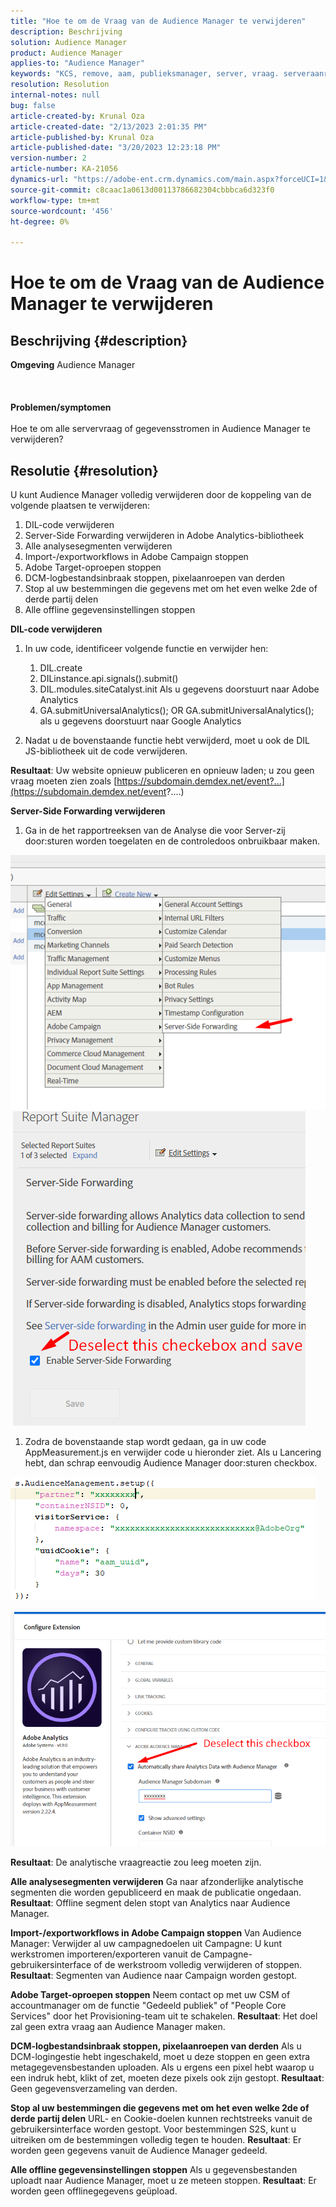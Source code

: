 ```yaml
---
title: "Hoe te om de Vraag van de Audience Manager te verwijderen"
description: Beschrijving
solution: Audience Manager
product: Audience Manager
applies-to: "Audience Manager"
keywords: "KCS, remove, aam, publieksmanager, server, vraag. serveraanroepen"
resolution: Resolution
internal-notes: null
bug: false
article-created-by: Krunal Oza
article-created-date: "2/13/2023 2:01:35 PM"
article-published-by: Krunal Oza
article-published-date: "3/20/2023 12:23:18 PM"
version-number: 2
article-number: KA-21056
dynamics-url: "https://adobe-ent.crm.dynamics.com/main.aspx?forceUCI=1&pagetype=entityrecord&etn=knowledgearticle&id=7560afe7-a6ab-ed11-aad1-6045bd006793"
source-git-commit: c8caac1a0613d00113786682304cbbbca6d323f0
workflow-type: tm+mt
source-wordcount: '456'
ht-degree: 0%

---
```


# Hoe te om de Vraag van de Audience Manager te verwijderen

## Beschrijving {#description}

<b>Omgeving</b>
Audience Manager
<br><br> <br><br><b>Problemen/symptomen</b><br><br>Hoe te om alle servervraag of gegevensstromen in Audience Manager te verwijderen?<br>

## Resolutie {#resolution}


U kunt Audience Manager volledig verwijderen door de koppeling van de volgende plaatsen te verwijderen:

1. DIL-code verwijderen
2. Server-Side Forwarding verwijderen in Adobe Analytics-bibliotheek
3. Alle analysesegmenten verwijderen
4. Import-/exportworkflows in Adobe Campaign stoppen
5. Adobe Target-oproepen stoppen
6. DCM-logbestandsinbraak stoppen, pixelaanroepen van derden
7. Stop al uw bestemmingen die gegevens met om het even welke 2de of derde partij delen
8. Alle offline gegevensinstellingen stoppen




<b>DIL-code verwijderen</b>

1. In uw code, identificeer volgende functie en verwijder hen:

   1. DIL.create
   2. DILinstance.api.signals().submit()
   3. DIL.modules.siteCatalyst.init Als u gegevens doorstuurt naar Adobe Analytics
   4. GA.submitUniversalAnalytics(); OR GA.submitUniversalAnalytics(); als u gegevens doorstuurt naar Google Analytics
2. Nadat u de bovenstaande functie hebt verwijderd, moet u ook de DIL JS-bibliotheek uit de code verwijderen.


<b>Resultaat</b>: Uw website opnieuw publiceren en opnieuw laden; u zou geen vraag moeten zien zoals [https://subdomain.demdex.net/event?...](https://subdomain.demdex.net/event?....)



<b>Server-Side Forwarding verwijderen</b>

1. Ga in de het rapportreeksen van de Analyse die voor Server-zij door:sturen worden toegelaten en de controledoos onbruikbaar maken.


![](assets/8a6b5fd5-676c-ed11-9562-6045bd006239.png) ![](assets/8d6b5fd5-676c-ed11-9562-6045bd006239.png)

1. Zodra de bovenstaande stap wordt gedaan, ga in uw code AppMeasurement.js en verwijder code u hieronder ziet. Als u Lancering hebt, dan schrap eenvoudig Audience Manager door:sturen checkbox.


![](assets/8c6b5fd5-676c-ed11-9562-6045bd006239.png)             ![](assets/8b6b5fd5-676c-ed11-9562-6045bd006239.png)

<b>Resultaat</b>: De analytische vraagreactie zou leeg moeten zijn.

<b>Alle analysesegmenten verwijderen</b>
Ga naar afzonderlijke analytische segmenten die worden gepubliceerd en maak de publicatie ongedaan.
<b>Resultaat</b>: Offline segment delen stopt van Analytics naar Audience Manager.

<b>Import-/exportworkflows in Adobe Campaign stoppen</b>
Van Audience Manager: Verwijder al uw campagnedoelen uit Campagne: U kunt werkstromen importeren/exporteren vanuit de Campagne-gebruikersinterface of de werkstroom volledig verwijderen of stoppen.
<b>Resultaat</b>: Segmenten van Audience naar Campaign worden gestopt.

<b>Adobe Target-oproepen stoppen</b>
Neem contact op met uw CSM of accountmanager om de functie &quot;Gedeeld publiek&quot; of &quot;People Core Services&quot; door het Provisioning-team uit te schakelen.
<b>Resultaat</b>: Het doel zal geen extra vraag aan Audience Manager maken.

<b>DCM-logbestandsinbraak stoppen, pixelaanroepen van derden</b>
Als u DCM-logingestie hebt ingeschakeld, moet u deze stoppen en geen extra metagegevensbestanden uploaden.
Als u ergens een pixel hebt waarop u een indruk hebt, klikt of zet, moeten deze pixels ook zijn gestopt.
<b>Resultaat</b>: Geen gegevensverzameling van derden.

<b>Stop al uw bestemmingen die gegevens met om het even welke 2de of derde partij delen</b>
URL- en Cookie-doelen kunnen rechtstreeks vanuit de gebruikersinterface worden gestopt.
Voor bestemmingen S2S, kunt u uitreiken om de bestemmingen volledig tegen te houden.
<b>Resultaat</b>: Er worden geen gegevens vanuit de Audience Manager gedeeld.

<b>Alle offline gegevensinstellingen stoppen</b>
Als u gegevensbestanden uploadt naar Audience Manager, moet u ze meteen stoppen.
<b>Resultaat</b>: Er worden geen offlinegegevens geüpload.
